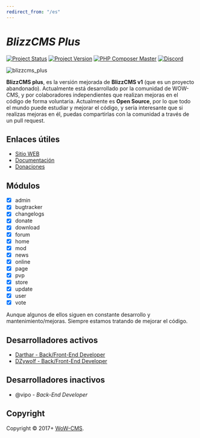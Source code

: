 ```yaml
---
redirect_from: "/es"
---
```


# _BlizzCMS Plus_

[![Project Status](https://img.shields.io/badge/Status-In_Development-yellow.svg?style=flat-square)](#)
[![Project Version](https://img.shields.io/badge/Version-1.0.7-green.svg?style=flat-square)](#)
[![PHP Composer Master](https://github.com/WoW-CMS/BlizzCMS/actions/workflows/php.yml/badge.svg?branch=master&event=push)](https://github.com/WoW-CMS/BlizzCMS/actions/workflows/php.yml)
[![Discord](https://img.shields.io/discord/217589275766685707.svg)](https://discord.com/invite/QXhHZpbeu5 "Our community hub on Discord")

![blizzcms_plus](https://user-images.githubusercontent.com/2810187/138610672-c936818d-5b87-4f1f-800d-2741384879ae.png)

**BlizzCMS plus**, es la versión mejorada de **BlizzCMS v1** (que es un proyecto abandonado). Actualmente está desarrollado por la comunidad de WOW-CMS, y por colaboradores independientes que realizan mejoras en el código de forma voluntaria. Actualmente es **Open Source**, por lo que todo el mundo puede estudiar y mejorar el código, y sería interesante que si realizas mejoras en él, puedas compartirlas con la comunidad a través de un pull request.

## Enlaces útiles

* [Sitio WEB](https://wow-cms.com)
* [Documentación](https://docs.wow-cms.com)
* [Donaciones](https://ko-fi.com/wowcms)

## Módulos

- [x] admin
- [x] bugtracker
- [x] changelogs
- [x] donate
- [x] download
- [x] forum
- [x] home
- [x] mod
- [x] news
- [x] online
- [x] page
- [x] pvp
- [x] store
- [x] update
- [x] user
- [x] vote

Aunque algunos de ellos siguen en constante desarrollo y mantenimiento/mejoras. Siempre estamos tratando de mejorar el código.

## Desarrolladores activos

* [Darthar - Back/Front-End Developer](https://github.com/perioner)
* [DZywolf - Back/Front-End Developer](https://github.com/DZywolf)

## Desarrolladores inactivos
* @vipo - *Back-End Developer*

## Copyright

Copyright © 2017+ [WoW-CMS](https://wow-cms.com).
